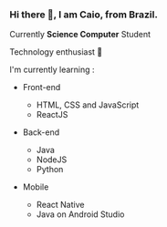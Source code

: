 ### Hi there 👋, I am Caio, from Brazil.

Currently **Science Computer** Student

Technology enthusiast 🚀

I'm currently learning :

-  Front-end 
	-  HTML, CSS and JavaScript
	-  ReactJS

-  Back-end 
	- Java
	- NodeJS
	- Python

- Mobile
	- React Native
	- Java on Android Studio
